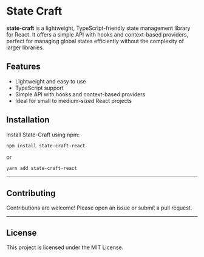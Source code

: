 # State Craft

**state-craft** is a lightweight, TypeScript-friendly state management library for React. It offers a simple API with hooks and context-based providers, perfect for managing global states efficiently without the complexity of larger libraries.

## Features

- Lightweight and easy to use
- TypeScript support
- Simple API with hooks and context-based providers
- Ideal for small to medium-sized React projects

## Installation

Install State-Craft using npm:

```bash
npm install state-craft-react
```

or

```bash
yarn add state-craft-react
```

---

## Contributing

Contributions are welcome! Please open an issue or submit a pull request.

---

## License

This project is licensed under the MIT License.
